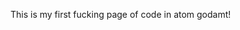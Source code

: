 <!DOCTYPE html>
<html lang="en-us"

<head>
<meta charset="utf-8" />
<title>My First Code In Poop</title
</head

<body>
  <p>This is my first fucking page of code in atom godamt!</p>
</body>

</html>
